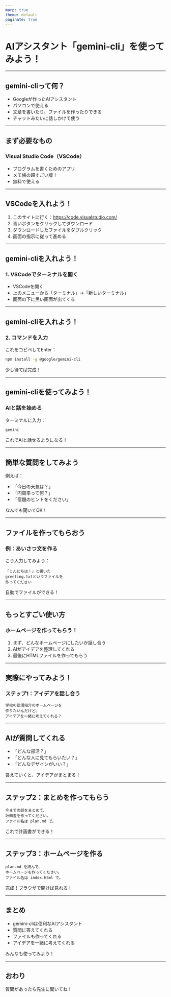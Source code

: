 ```yaml
---
marp: true
theme: default
paginate: true
---
```


# AIアシスタント「gemini-cli」を使ってみよう！

---

## gemini-cliって何？

- Googleが作ったAIアシスタント
- パソコンで使える
- 文章を書いたり、ファイルを作ったりできる
- チャットみたいに話しかけて使う

---

## まず必要なもの

### Visual Studio Code（VSCode）

- プログラムを書くためのアプリ
- メモ帳の超すごい版！
- 無料で使える

---

## VSCodeを入れよう！

1. このサイトに行く：https://code.visualstudio.com/
2. 青いボタンをクリックしてダウンロード
3. ダウンロードしたファイルをダブルクリック
4. 画面の指示に従って進める

---

## gemini-cliを入れよう！

### 1. VSCodeでターミナルを開く

- VSCodeを開く
- 上のメニューから「ターミナル」→「新しいターミナル」
- 画面の下に黒い画面が出てくる

---

## gemini-cliを入れよう！

### 2. コマンドを入力

これをコピペしてEnter：
```bash
npm install -g @google/gemini-cli
```

少し待てば完成！

---

## gemini-cliを使ってみよう！

### AIと話を始める

ターミナルに入力：
```bash
gemini
```

これでAIと話せるようになる！

---

## 簡単な質問をしてみよう

例えば：
- 「今日の天気は？」
- 「円周率って何？」
- 「宿題のヒントをください」

なんでも聞いてOK！

---

## ファイルを作ってもらおう

### 例：あいさつ文を作る

こう入力してみよう：
```
「こんにちは！」と書いた
greeting.txtというファイルを
作ってください
```

自動でファイルができる！

---

## もっとすごい使い方

### ホームページを作ってもらう！

1. まず、どんなホームページにしたいか話し合う
2. AIがアイデアを整理してくれる
3. 最後にHTMLファイルを作ってもらう

---

## 実際にやってみよう！

### ステップ1：アイデアを話し合う

```
学校の部活紹介のホームページを
作りたいんだけど、
アイデアを一緒に考えてくれる？
```

---

## AIが質問してくれる

- 「どんな部活？」
- 「どんな人に見てもらいたい？」
- 「どんなデザインがいい？」

答えていくと、アイデアがまとまる！

---

## ステップ2：まとめを作ってもらう

```
今までの話をまとめて、
計画書を作ってください。
ファイル名は plan.md で。
```

これで計画書ができる！

---

## ステップ3：ホームページを作る

```
plan.md を読んで、
ホームページを作ってください。
ファイル名は index.html で。
```

完成！ブラウザで開けば見れる！

---

## まとめ

- gemini-cliは便利なAIアシスタント
- 質問に答えてくれる
- ファイルも作ってくれる
- アイデアを一緒に考えてくれる

みんなも使ってみよう！

---

## おわり

質問があったら先生に聞いてね！